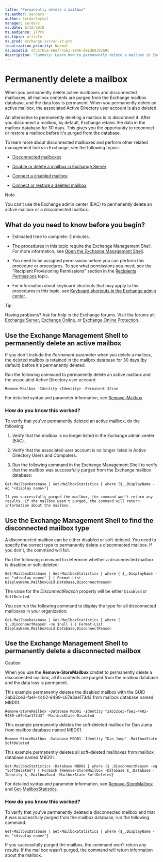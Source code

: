 ```yaml
---
title: "Permanently delete a mailbox"
ms.author: serdars
author: SerdarSoysal
manager: serdars
ms.date: 6/12/2018
ms.audience: ITPro
ms.topic: article
ms.prod: exchange-server-it-pro
localization_priority: Normal
ms.assetid: df35765a-0bef-4561-9846-d91d69c0269c
description: "Summary: Learn how to permanently delete a mailbox in Exchange Server 2016 or Exchange Server 2019."
---
```


# Permanently delete a mailbox

When you permanently delete active mailboxes and disconnected mailboxes, all mailbox contents are purged from the Exchange mailbox database, and the data loss is permanent. When you permanently delete an active mailbox, the associated Active Directory user account is also deleted.
  
An alternative to permanently deleting a mailbox is to disconnect it. After you disconnect a mailbox, by default, Exchange retains the data in the mailbox database for 30 days. This gives you the opportunity to reconnect or restore a mailbox before it's purged from the database.
  
To learn more about disconnected mailboxes and perform other related management tasks in Exchange, see the following topics:
  
- [Disconnected mailboxes](disconnected-mailboxes.md)
    
- [Disable or delete a mailbox in Exchange Server](disable-or-delete-mailboxes.md)
    
- [Connect a disabled mailbox](connect-disabled-mailboxes.md)
    
- [Connect or restore a deleted mailbox](restore-deleted-mailboxes.md)
    
> [!NOTE]
> You can't use the Exchange admin center (EAC) to permanently delete an active mailbox or a disconnected mailbox.
  
## What do you need to know before you begin?

- Estimated time to complete: 2 minutes.
    
- The procedures in this topic require the Exchange Management Shell. For more information, see [Open the Exchange Management Shell](http://technet.microsoft.com/library/63976059-25f8-4b4f-b597-633e78b803c0.aspx).
    
- You need to be assigned permissions before you can perform this procedure or procedures. To see what permissions you need, see the "Recipient Provisioning Permissions" section in the [Recipients Permissions](../../permissions/feature-permissions/recipient-permissions.md) topic.
    
- For information about keyboard shortcuts that may apply to the procedures in this topic, see [Keyboard shortcuts in the Exchange admin center](../../about-documentation/exchange-admin-center-keyboard-shortcuts.md).
    
> [!TIP]
> Having problems? Ask for help in the Exchange forums. Visit the forums at: [Exchange Server](https://go.microsoft.com/fwlink/p/?linkId=60612), [Exchange Online](https://go.microsoft.com/fwlink/p/?linkId=267542), or [Exchange Online Protection](https://go.microsoft.com/fwlink/p/?linkId=285351)..
  
## Use the Exchange Management Shell to permanently delete an active mailbox

If you don't include the _Permanent_ parameter when you delete a mailbox, the deleted mailbox is retained in the mailbox database for 30 days (by default) before it's permanently deleted.
  
Run the following command to permanently delete an active mailbox and the associated Active Directory user account:
  
```
Remove-Mailbox -Identity <Identity> -Permanent $true
```

For detailed syntax and parameter information, see [Remove-Mailbox](http://technet.microsoft.com/library/0477708c-768c-4040-bad2-8f980606fcf4.aspx).
  
### How do you know this worked?

To verify that you've permanently deleted an active mailbox, do the following:
  
1. Verify that the mailbox is no longer listed in the Exchange admin center (EAC).
    
2. Verify that the associated user account is no longer listed in Active Directory Users and Computers.
    
3. Run the following command in the Exchange Management Shell to verify that the mailbox was successfully purged from the Exchange mailbox database:
    
  ```
  Get-MailboxDatabase | Get-MailboxStatistics | where {$_.DisplayName -eq "<display name>"}
  ```

    If you successfully purged the mailbox, the command won't return any results. If the mailbox wasn't purged, the command will return information about the mailbox.
    
## Use the Exchange Management Shell to find the disconnected mailbox type

A disconnected mailbox can be either disabled or soft-deleted. You need to specify the correct type to permanently delete a disconnected mailbox. If you don't, the command will fail.
  
Run the following command to determine whether a disconnected mailbox is disabled or soft-deleted:
  
```
Get-MailboxDatabase | Get-MailboxStatistics | where { $_.DisplayName -eq "<display name>" } | Format-List DisplayName,MailboxGuid,Database,DisconnectReason
```

The value for the _DisconnectReason_ property will be either `Disabled` or `SoftDeleted`.
  
You can run the following command to display the type for all disconnected mailboxes in your organization:
  
```
Get-MailboxDatabase | Get-MailboxStatistics | where { $_.DisconnectReason -ne $null } | Format-List DisplayName,MailboxGuid,Database,DisconnectReason
```

## Use the Exchange Management Shell to permanently delete a disconnected mailbox

> [!CAUTION]
> When you use the **Remove-StoreMailbox** cmdlet to permanently delete a disconnected mailbox, all its contents are purged from the mailbox database and the data loss is permanent.
  
This example permanently deletes the disabled mailbox with the GUID 2ab32ce3-fae1-4402-9489-c67e3ae173d3 from mailbox database named MBD01.
  
```
Remove-StoreMailbox -Database MBD01 -Identity "2ab32ce3-fae1-4402-9489-c67e3ae173d3" -MailboxState Disabled
```

This example permanently deletes the soft-deleted mailbox for Dan Jump from mailbox database named MBD01.
  
```
Remove-StoreMailbox -Database MBD01 -Identity "Dan Jump" -MailboxState SoftDeleted
```

This example permanently deletes all soft-deleted mailboxes from mailbox database named MBD01.
  
```
Get-MailboxStatistics -Database MBD01 | where {$_.DisconnectReason -eq "SoftDeleted"} | ForEach {Remove-StoreMailbox -Database $_.Database -Identity $_.MailboxGuid -MailboxState SoftDeleted}
```

For detailed syntax and parameter information, see [Remove-StoreMailbox](http://technet.microsoft.com/library/d5cb00f2-f475-45cf-b72e-0962e5eed070.aspx) and [Get-MailboxStatistics](http://technet.microsoft.com/library/cec76f70-941f-4bc9-b949-35dcc7671146.aspx).
  
### How do you know this worked?

To verify that you've permanently deleted a disconnected mailbox and that it was successfully purged from the mailbox database, run the following command.
  
```
Get-MailboxDatabase | Get-MailboxStatistics | where {$_.DisplayName -eq "<display name>"}
```

If you successfully purged the mailbox, the command won't return any results. If the mailbox wasn't purged, the command will return information about the mailbox.
  

